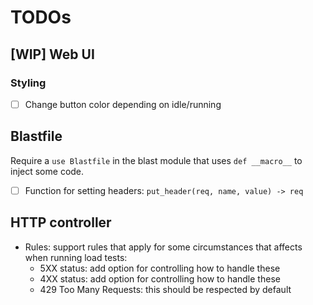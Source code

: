 # TODOs

## [WIP] Web UI

### Styling
- [ ] Change button color depending on idle/running

## Blastfile

Require a `use Blastfile` in the blast module that uses `def __macro__` to inject some code.
- [ ] Function for setting headers: `put_header(req, name, value) -> req`

## HTTP controller
- Rules: support rules that apply for some circumstances that affects when running load tests:
  - 5XX status: add option for controlling how to handle these
  - 4XX status: add option for controlling how to handle these
  - 429 Too Many Requests: this should be respected by default
